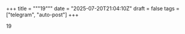 +++
title = """19"""
date = "2025-07-20T21:04:10Z"
draft = false
tags = ["telegram", "auto-post"]
+++

19

